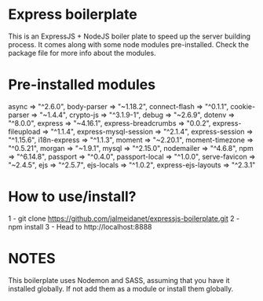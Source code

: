 # Express boilerplate
This is an ExpressJS + NodeJS boiler plate to speed up the server building process. It comes along with some node modules pre-installed. Check the package file for more info about the modules.

# Pre-installed modules
async => "^2.6.0",
body-parser => "~1.18.2",
connect-flash => "^0.1.1",
cookie-parser => "~1.4.4",
crypto-js => "^3.1.9-1",
debug => "~2.6.9",
dotenv => "^8.0.0",
express => "~4.16.1",
express-breadcrumbs => "0.0.2",
express-fileupload => "^1.1.4",
express-mysql-session => "^2.1.4",
express-session => "^1.15.6",
i18n-express => "^1.1.3",
moment => "~2.20.1",
moment-timezone => "^0.5.21",
morgan => "~1.9.1",
mysql => "^2.15.0",
nodemailer => "^4.6.8",
npm => "^6.14.8",
passport => "^0.4.0",
passport-local => "^1.0.0",
serve-favicon => "~2.4.5",
ejs => "^2.5.7",
ejs-locals => "^1.0.2",
express-ejs-layouts => "^2.3.1"

# How to use/install?
1 - git clone https://github.com/jalmeidanet/expressjs-boilerplate.git
2 - npm install
3 - Head to http://localhost:8888

# NOTES
This boilerplate uses Nodemon and SASS, assuming that you have it installed globally. If not add them as a module or install them globally.
